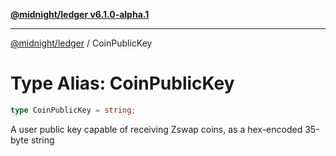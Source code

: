 [**@midnight/ledger v6.1.0-alpha.1**](../README.md)

***

[@midnight/ledger](../globals.md) / CoinPublicKey

# Type Alias: CoinPublicKey

```ts
type CoinPublicKey = string;
```

A user public key capable of receiving Zswap coins, as a hex-encoded 35-byte
string
